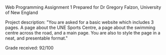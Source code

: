 Web Programming Assignment 1
	Prepared for Dr Gregory Falzon, University of New England
	
Project description:
	"You are asked for a basic website which includes 3 pages. A page about the UNE Sports Centre, a page about the swimming centre across the road, and a main page.
	You are also to style the page in a neat, and presentable format."
	
Grade received: 92/100